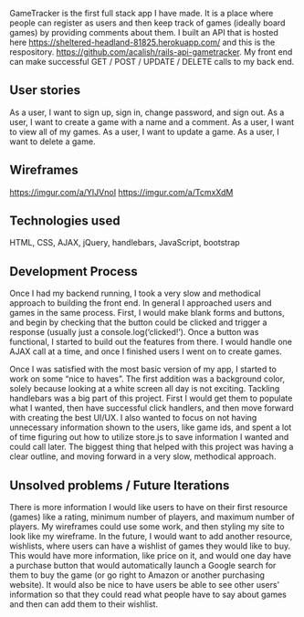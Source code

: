 GameTracker is the first full stack app I have made. It is a place where people can register as users and then keep track of games (ideally board games) by providing comments about them.  I built an API that is hosted here https://sheltered-headland-81825.herokuapp.com/ and this is the respository. https://github.com/acalish/rails-api-gametracker.  My front end can make successful GET / POST / UPDATE / DELETE calls to my back end.

## User stories
As a user, I want to sign up, sign in, change password, and sign out.
As a user, I want to create a game with a name and a comment.
As a user, I want to view all of my games.
As a user, I want to update a game.
As a user, I want to delete a game.

## Wireframes
https://imgur.com/a/YIJVnoI
https://imgur.com/a/TcmxXdM

## Technologies used
HTML, CSS, AJAX, jQuery, handlebars, JavaScript, bootstrap

## Development Process
Once I had my backend running, I took a very slow and methodical approach to building the front end. In general I approached users and games in the same process. First, I would make blank forms and buttons, and begin by checking that the button could be clicked and trigger a response (usually just a console.log(‘clicked!’).  Once a button was functional, I started to build out the features from there. I would handle one AJAX call at a time, and once I finished users I went on to create games.

Once I was satisfied with the most basic version of my app, I started to work on some “nice to haves”.  The first addition was a background color, solely because looking at a white screen all day is not exciting. Tackling handlebars was a big part of this project.  First I would get them to populate what I wanted, then have successful click handlers, and then move forward with creating the best UI/UX.  I also wanted to focus on not having unnecessary information shown to the users, like game ids, and spent a lot of time figuring out how to utilize store.js to save information I wanted and could call later.  The biggest thing that helped with this project was having a clear outline, and moving forward in a very slow, methodical approach.

## Unsolved problems / Future Iterations
There is more information I would like users to have on their first resource (games) like a rating, minimum number of players, and maximum number of players.  My wireframes could use some work, and then styling my site to look like my wireframe. In the future, I would want to add another resource, wishlists, where users can have a wishlist of games they would like to buy.  This would have more information, like price on it, and would one day have a purchase button that would automatically launch a Google search for them to buy the game (or go right to Amazon or another purchasing website).  It would also be nice to have users be able to see other users’ information so that they could read what people have to say about games and then can add them to their wishlist.
